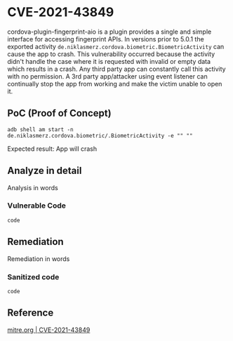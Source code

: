 
# CVE-2021-43849

cordova-plugin-fingerprint-aio is a plugin provides a single and simple interface for accessing fingerprint APIs. In versions prior to 5.0.1 the exported activity `de.niklasmerz.cordova.biometric.BiometricActivity` can cause the app to crash. This vulnerability occurred because the activity didn't handle the case where it is requested with invalid or empty data which results in a crash. Any third party app can constantly call this activity with no permission. A 3rd party app/attacker using event listener can continually stop the app from working and make the victim unable to open it.

## PoC (Proof of Concept)

```shell
adb shell am start -n de.niklasmerz.cordova.biometric/.BiometricActivity -e "" ""
```

Expected result: App will crash

## Analyze in detail

Analysis in words

### Vulnerable Code

```shell
code
```

## Remediation

Remediation in words

### Sanitized code

```shell
code
```

## Reference

[mitre.org | CVE-2021-43849](https://cve.mitre.org/cgi-bin/cvename.cgi?name=CVE-2021-43849)
